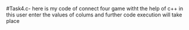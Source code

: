 #Task4.c-
here is my code of connect four game witht the help of c++
in this user enter the values of colums and further code execution will take place 

